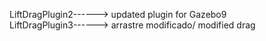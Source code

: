 LiftDragPlugin2------> updated plugin for Gazebo9  
LiftDragPlugin3------> arrastre modificado/ modified drag  
